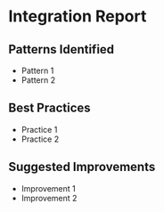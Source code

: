 # Integration Report

## Patterns Identified
- Pattern 1
- Pattern 2

## Best Practices
- Practice 1
- Practice 2

## Suggested Improvements
- Improvement 1
- Improvement 2
